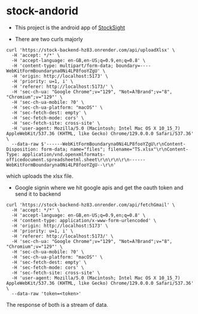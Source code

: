 # stock-andorid

* This project is the android app of [StockSight](https://stocksight.online/)

* There are two curls majorly
```
curl 'https://stock-backend-hz83.onrender.com/api/uploadXlsx' \
  -H 'accept: */*' \
  -H 'accept-language: en-GB,en-US;q=0.9,en;q=0.8' \
  -H 'content-type: multipart/form-data; boundary=----WebKitFormBoundaryna0Ni4LP8fooYZgU' \
  -H 'origin: http://localhost:5173' \
  -H 'priority: u=1, i' \
  -H 'referer: http://localhost:5173/' \
  -H 'sec-ch-ua: "Google Chrome";v="129", "Not=A?Brand";v="8", "Chromium";v="129"' \
  -H 'sec-ch-ua-mobile: ?0' \
  -H 'sec-ch-ua-platform: "macOS"' \
  -H 'sec-fetch-dest: empty' \
  -H 'sec-fetch-mode: cors' \
  -H 'sec-fetch-site: cross-site' \
  -H 'user-agent: Mozilla/5.0 (Macintosh; Intel Mac OS X 10_15_7) AppleWebKit/537.36 (KHTML, like Gecko) Chrome/129.0.0.0 Safari/537.36' \
  --data-raw $'------WebKitFormBoundaryna0Ni4LP8fooYZgU\r\nContent-Disposition: form-data; name="files"; filename="TS.xlsx"\r\nContent-Type: application/vnd.openxmlformats-officedocument.spreadsheetml.sheet\r\n\r\n\r\n------WebKitFormBoundaryna0Ni4LP8fooYZgU--\r\n'
```

which uploads the xlsx file.

* Google signin where we hit google apis and get the oauth token and send it to backend
```
curl 'https://stock-backend-hz83.onrender.com/api/fetchGmail' \
  -H 'accept: */*' \
  -H 'accept-language: en-GB,en-US;q=0.9,en;q=0.8' \
  -H 'content-type: application/x-www-form-urlencoded' \
  -H 'origin: http://localhost:5173' \
  -H 'priority: u=1, i' \
  -H 'referer: http://localhost:5173/' \
  -H 'sec-ch-ua: "Google Chrome";v="129", "Not=A?Brand";v="8", "Chromium";v="129"' \
  -H 'sec-ch-ua-mobile: ?0' \
  -H 'sec-ch-ua-platform: "macOS"' \
  -H 'sec-fetch-dest: empty' \
  -H 'sec-fetch-mode: cors' \
  -H 'sec-fetch-site: cross-site' \
  -H 'user-agent: Mozilla/5.0 (Macintosh; Intel Mac OS X 10_15_7) AppleWebKit/537.36 (KHTML, like Gecko) Chrome/129.0.0.0 Safari/537.36' \
  --data-raw 'token=<token>'
```


The response of both is a stream of data.
